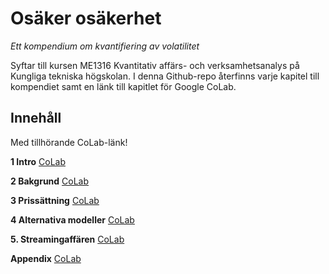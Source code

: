 # Osäker osäkerhet
*Ett kompendium om kvantifiering av volatilitet*

Syftar till kursen ME1316 Kvantitativ affärs- och verksamhetsanalys på Kungliga tekniska högskolan. I denna Github-repo återfinns varje kapitel till kompendiet samt en länk till kapitlet för Google CoLab.

## Innehåll
Med tillhörande CoLab-länk!

**1 Intro** [CoLab](https://colab.research.google.com/drive/13Ser85e8GlTuArN078Ujs24hEDMIfjnE?usp=sharing)

**2 Bakgrund** [CoLab](https://colab.research.google.com/drive/1nvHdussvFlx0GP_Y_3wFxN27a11XWUeW?usp=sharing)

**3 Prissättning** [CoLab](https://colab.research.google.com/drive/1EWSFSNlb1YPZElEGTGl9nfxoUwrHeBUe?usp=sharing)

**4 Alternativa modeller** [CoLab](https://colab.research.google.com/drive/1l2ZO0I9VxxxRvbN8qrwotrOh7k88cnru?usp=sharing)

**5. Streamingaffären** [CoLab](https://colab.research.google.com/drive/1WNhcImCG6m7sU9a0H9J3UhWcTQCaymIQ?usp=sharing)
  
**Appendix** [CoLab](https://colab.research.google.com/drive/1iUnGtL5HfyCmbdPJ6wzIqjZXFFNC_iVa?usp=sharing)
